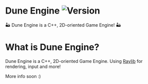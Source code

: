 # Dune Engine ![Version](https://img.shields.io/badge/version-v0.0.1-green)
🏜️ Dune Engine is a C++, 2D-oriented Game Engine! 🏜️

# What is Dune Engine?

Dune Engine is a C++, 2D-oriented Game Engine. Using [Raylib](https://www.raylib.com/) for rendering, input and more!

More info soon :)